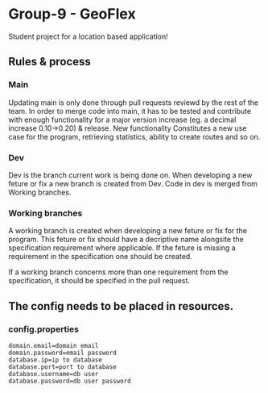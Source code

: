 # Group-9 - GeoFlex
Student project for a location based application!

## Rules & process
### Main
Updating main is only done through pull requests reviewd by the rest of the team.
In order to merge code into main, it has to be tested and contribute with enough functionality for
a major version increase (eg. a decimal increase 0.10->0.20) & release.
New functionality Constitutes a new use case for the program, retrieving statistics, ability to create routes and so on.

### Dev
Dev is the branch current work is being done on.
When developing a new feture or fix a new branch is created from Dev.
Code in dev is merged from Working branches.

### Working branches
A working branch is created when developing a new feture or fix for the program.
This feture or fix should have a decriptive name alongsite the specification requirement where applicable.
If the feture is missing a requirement in the specification one should be created.

If a working branch concerns more than one requirement from the specification, it should be specified in the pull request.
## The config needs to be placed in resources.
### config.properties
```
domain.email=domain email
domain.password=email password
database.ip=ip to database
database.port=port to database
database.username=db user
database.password=db user password
```
